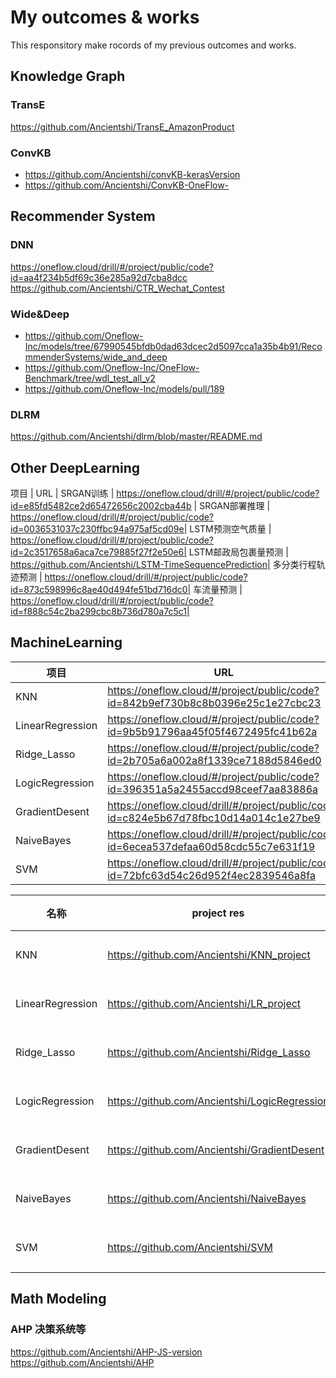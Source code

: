# My outcomes & works

This responsitory make rocords of my previous outcomes and works.

## Knowledge Graph

### TransE
https://github.com/Ancientshi/TransE_AmazonProduct


### ConvKB

- https://github.com/Ancientshi/convKB-kerasVersion
- https://github.com/Ancientshi/ConvKB-OneFlow-

## Recommender System

### DNN

https://oneflow.cloud/drill/#/project/public/code?id=aa4f234b5df69c36e285a92d7cba8dcc
https://github.com/Ancientshi/CTR_Wechat_Contest

### Wide&Deep

- https://github.com/Oneflow-Inc/models/tree/67990545bfdb0dad63dcec2d5097cca1a35b4b91/RecommenderSystems/wide_and_deep
- https://github.com/Oneflow-Inc/OneFlow-Benchmark/tree/wdl_test_all_v2
- https://github.com/Oneflow-Inc/models/pull/189

### DLRM

https://github.com/Ancientshi/dlrm/blob/master/README.md

## Other DeepLearning

项目 | URL |
SRGAN训练 | https://oneflow.cloud/drill/#/project/public/code?id=e85fd5482ce2d65472656c2002cba44b |
SRGAN部署推理 | https://oneflow.cloud/drill/#/project/public/code?id=0036531037c230ffbc94a975af5cd09e|
LSTM预测空气质量 | https://oneflow.cloud/drill/#/project/public/code?id=2c3517658a6aca7ce79885f27f2e50e6|
LSTM邮政局包裹量预测 | https://github.com/Ancientshi/LSTM-TimeSequencePrediction|
多分类行程轨迹预测 | https://oneflow.cloud/drill/#/project/public/code?id=873c598996c8ae40d494fe51bd716dc0|
车流量预测 | https://oneflow.cloud/drill/#/project/public/code?id=f888c54c2ba299cbc8b736d780a7c5c1|

## MachineLearning

项目      |URL   | 
--------|-------|
KNN    |https://oneflow.cloud/#/project/public/code?id=842b9ef730b8c8b0396e25c1e27cbc23  | 
LinearRegression    |https://oneflow.cloud/#/project/public/code?id=9b5b91796aa45f05f4672495fc41b62a  | 
Ridge_Lasso    | https://oneflow.cloud/#/project/public/code?id=2b705a6a002a8f1339ce7188d5846ed0  | 
LogicRegression    | https://oneflow.cloud/#/project/public/code?id=396351a5a2455accd98ceef7aa83886a  |
GradientDesent    | https://oneflow.cloud/drill/#/project/public/code?id=c824e5b67d78fbc10d14a014c1e27be9 |  
NaiveBayes|https://oneflow.cloud/drill/#/project/public/code?id=6ecea537defaa60d58cdc55c7e631f19|
SVM|https://oneflow.cloud/drill/#/project/public/code?id=72bfc63d54c26d952f4ec2839546a8fa |

|名称|project res| 作者   | 
--------|-------|------------|
KNN| https://github.com/Ancientshi/KNN_project |石韵虓  |
LinearRegression | https://github.com/Ancientshi/LR_project |石韵虓  |
Ridge_Lasso   | https://github.com/Ancientshi/Ridge_Lasso |石韵虓  |
LogicRegression   | https://github.com/Ancientshi/LogicRegression  |石韵虓  |
GradientDesent  | https://github.com/Ancientshi/GradientDesent |石韵虓  |
NaiveBayes  |https://github.com/Ancientshi/NaiveBayes |石韵虓  |石韵虓|
SVM |https://github.com/Ancientshi/SVM |石韵虓  |

## Math Modeling 

### AHP 决策系统等

https://github.com/Ancientshi/AHP-JS-version
https://github.com/Ancientshi/AHP
